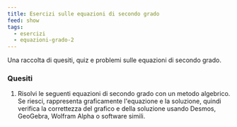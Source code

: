 ```yaml
---
title: Esercizi sulle equazioni di secondo grado
feed: show
tags:
  - esercizi
  - equazioni-grado-2
---
```


Una raccolta di quesiti, quiz e problemi sulle equazioni di secondo grado.

### Quesiti

1. Risolvi le seguenti equazioni di secondo grado con un metodo algebrico. Se riesci, rappresenta graficamente l'equazione e la soluzione, quindi verifica la correttezza del grafico e della soluzione usando Desmos, GeoGebra, Wolfram Alpha o software simili.
